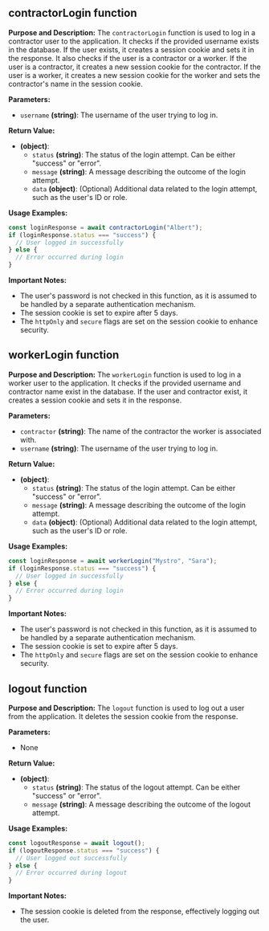 ## contractorLogin function

**Purpose and Description:**
The `contractorLogin` function is used to log in a contractor user to the application. It checks if the provided username exists in the database. If the user exists, it creates a session cookie and sets it in the response.
It also checks if the user is a contractor or a worker. If the user is a contractor, it creates a new session cookie for the contractor. If the user is a worker, it creates a new session cookie for the worker and sets the contractor's name in the session cookie.

**Parameters:**
- `username` **(string)**: The username of the user trying to log in.

**Return Value:**
- **(object)**:
  - `status` **(string)**: The status of the login attempt. Can be either "success" or "error".
  - `message` **(string)**: A message describing the outcome of the login attempt.
  - `data` **(object)**: (Optional) Additional data related to the login attempt, such as the user's ID or role.

**Usage Examples:**

```typescript
const loginResponse = await contractorLogin("Albert");
if (loginResponse.status === "success") {
  // User logged in successfully
} else {
  // Error occurred during login
}
```

**Important Notes:**

- The user's password is not checked in this function, as it is assumed to be handled by a separate authentication mechanism.
- The session cookie is set to expire after 5 days.
- The `httpOnly` and `secure` flags are set on the session cookie to enhance security.

## workerLogin function

**Purpose and Description:**
The `workerLogin` function is used to log in a worker user to the application. It checks if the provided username and contractor name exist in the database. If the user and contractor exist, it creates a session cookie and sets it in the response.


**Parameters:**
- `contractor` **(string)**: The name of the contractor the worker is associated with.
- `username` **(string)**: The username of the user trying to log in.

**Return Value:**
- **(object)**:
  - `status` **(string)**: The status of the login attempt. Can be either "success" or "error".
  - `message` **(string)**: A message describing the outcome of the login attempt.
  - `data` **(object)**: (Optional) Additional data related to the login attempt, such as the user's ID or role.

**Usage Examples:**

```typescript
const loginResponse = await workerLogin("Mystro", "Sara");
if (loginResponse.status === "success") {
  // User logged in successfully
} else {
  // Error occurred during login
}
```

**Important Notes:**

- The user's password is not checked in this function, as it is assumed to be handled by a separate authentication mechanism.
- The session cookie is set to expire after 5 days.
- The `httpOnly` and `secure` flags are set on the session cookie to enhance security.

## logout function

**Purpose and Description:**
The `logout` function is used to log out a user from the application. It deletes the session cookie from the response.

**Parameters:**
- None

**Return Value:**
- **(object)**:
  - `status` **(string)**: The status of the logout attempt. Can be either "success" or "error".
  - `message` **(string)**: A message describing the outcome of the logout attempt.

**Usage Examples:**

```typescript
const logoutResponse = await logout();
if (logoutResponse.status === "success") {
  // User logged out successfully
} else {
  // Error occurred during logout
}
```

**Important Notes:**

- The session cookie is deleted from the response, effectively logging out the user.